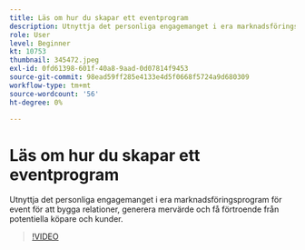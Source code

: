 ```yaml
---
title: Läs om hur du skapar ett eventprogram
description: Utnyttja det personliga engagemanget i era marknadsföringsprogram för event för att bygga relationer, generera mervärde och få förtroende från potentiella köpare och kunder.
role: User
level: Beginner
kt: 10753
thumbnail: 345472.jpeg
exl-id: 0fd61398-601f-40a8-9aad-0d07814f9453
source-git-commit: 98ead59ff285e4133e4d5f0668f5724a9d680309
workflow-type: tm+mt
source-wordcount: '56'
ht-degree: 0%

---
```


# Läs om hur du skapar ett eventprogram

Utnyttja det personliga engagemanget i era marknadsföringsprogram för event för att bygga relationer, generera mervärde och få förtroende från potentiella köpare och kunder.

>[!VIDEO](https://video.tv.adobe.com/v/345472/?quality=12&learn=on)
